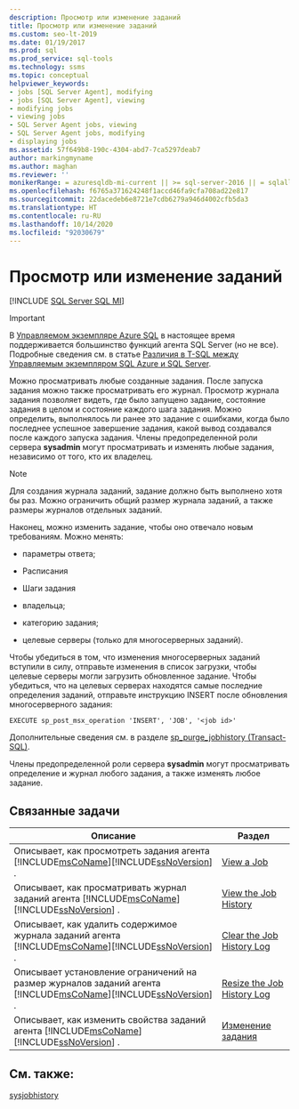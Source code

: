 ```yaml
---
description: Просмотр или изменение заданий
title: Просмотр или изменение заданий
ms.custom: seo-lt-2019
ms.date: 01/19/2017
ms.prod: sql
ms.prod_service: sql-tools
ms.technology: ssms
ms.topic: conceptual
helpviewer_keywords:
- jobs [SQL Server Agent], modifying
- jobs [SQL Server Agent], viewing
- modifying jobs
- viewing jobs
- SQL Server Agent jobs, viewing
- SQL Server Agent jobs, modifying
- displaying jobs
ms.assetid: 57f649b8-190c-4304-abd7-7ca5297deab7
author: markingmyname
ms.author: maghan
ms.reviewer: ''
monikerRange: = azuresqldb-mi-current || >= sql-server-2016 || = sqlallproducts-allversions
ms.openlocfilehash: f6765a371624248f1accd46fa9cfa708ad22e817
ms.sourcegitcommit: 22dacedeb6e8721e7cdb6279a946d4002cfb5da3
ms.translationtype: HT
ms.contentlocale: ru-RU
ms.lasthandoff: 10/14/2020
ms.locfileid: "92030679"
---
```

# <a name="view-or-modify-jobs"></a>Просмотр или изменение заданий
[!INCLUDE [SQL Server SQL MI](../../includes/applies-to-version/sql-asdbmi.md)]

> [!IMPORTANT]  
> В [Управляемом экземпляре Azure SQL](/azure/sql-database/sql-database-managed-instance) в настоящее время поддерживается большинство функций агента SQL Server (но не все). Подробные сведения см. в статье [Различия в T-SQL между Управляемым экземпляром SQL Azure и SQL Server](/azure/sql-database/sql-database-managed-instance-transact-sql-information#sql-server-agent).

Можно просматривать любые созданные задания. После запуска задания можно также просматривать его журнал. Просмотр журнала задания позволяет видеть, где было запущено задание, состояние задания в целом и состояние каждого шага задания. Можно определить, выполнялось ли ранее это задание с ошибками, когда было последнее успешное завершение задания, какой вывод создавался после каждого запуска задания. Члены предопределенной роли сервера **sysadmin** могут просматривать и изменять любые задания, независимо от того, кто их владелец.  
  
> [!NOTE]  
> Для создания журнала заданий, задание должно быть выполнено хотя бы раз. Можно ограничить общий размер журнала заданий, а также размеры журналов отдельных заданий.  
  
Наконец, можно изменить задание, чтобы оно отвечало новым требованиям. Можно менять:  
  
-   параметры ответа;  
  
-   Расписания  
  
-   Шаги задания  
  
-   владельца;  
  
-   категорию задания;  
  
-   целевые серверы (только для многосерверных заданий).  
  
Чтобы убедиться в том, что изменения многосерверных заданий вступили в силу, отправьте изменения в список загрузки, чтобы целевые серверы могли загрузить обновленное задание. Чтобы убедиться, что на целевых серверах находятся самые последние определения заданий, отправьте инструкцию INSERT после обновления многосерверного задания:  
  
```  
EXECUTE sp_post_msx_operation 'INSERT', 'JOB', '<job id>'  
```  
  
Дополнительные сведения см. в разделе [sp_purge_jobhistory (Transact-SQL)](../../relational-databases/system-stored-procedures/sp-purge-jobhistory-transact-sql.md).  
  
Члены предопределенной роли сервера **sysadmin** могут просматривать определение и журнал любого задания, а также изменять любое задание.  
  
## <a name="related-tasks"></a>Связанные задачи  
  
|Описание|Раздел|  
|-|-|  
|Описывает, как просмотреть задания агента [!INCLUDE[msCoName](../../includes/msconame_md.md)][!INCLUDE[ssNoVersion](../../includes/ssnoversion-md.md)] .|[View a Job](../../ssms/agent/view-a-job.md)|  
|Описывает, как просматривать журнал заданий агента [!INCLUDE[msCoName](../../includes/msconame_md.md)][!INCLUDE[ssNoVersion](../../includes/ssnoversion-md.md)] .|[View the Job History](../../ssms/agent/view-the-job-history.md)|  
|Описывает, как удалить содержимое журнала заданий агента [!INCLUDE[msCoName](../../includes/msconame_md.md)][!INCLUDE[ssNoVersion](../../includes/ssnoversion-md.md)] .|[Clear the Job History Log](../../ssms/agent/clear-the-job-history-log.md)|  
|Описывает установление ограничений на размер журналов заданий агента [!INCLUDE[msCoName](../../includes/msconame_md.md)][!INCLUDE[ssNoVersion](../../includes/ssnoversion-md.md)] .|[Resize the Job History Log](../../ssms/agent/resize-the-job-history-log.md)|  
|Описывает, как изменить свойства заданий агента [!INCLUDE[msCoName](../../includes/msconame_md.md)][!INCLUDE[ssNoVersion](../../includes/ssnoversion-md.md)] .|[Изменение задания](../../ssms/agent/modify-a-job.md)|  
  
## <a name="see-also"></a>См. также:  
[sysjobhistory](../../relational-databases/system-tables/dbo-sysjobhistory-transact-sql.md)  
